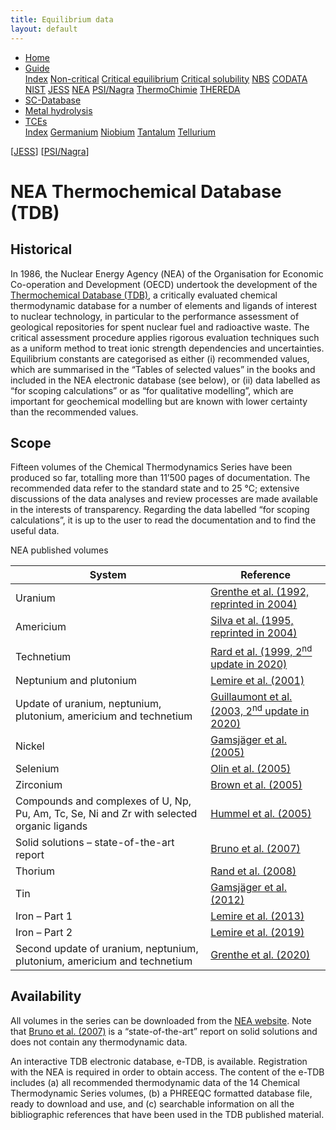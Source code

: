 ```yaml
---
title: Equilibrium data
layout: default
---
```

<ul>
  <li><a href="/">Home</a></li>
  <li class="dropdown">
    <a href="javascript:void(0)" class="dropbtn" class="active">Guide</a>
    <div class="dropdown-content">
      <a href="index.html">Index</a>
      <a href="noncritical.html">Non-critical</a>
      <a href="critical-equilibrium.html">Critical equilibrium</a>
      <a href="critical-solubility.html">Critical solubility</a>
      <a href="NBS.html">NBS</a>
      <a href="CODATA.html">CODATA</a>
      <a href="NIST.html">NIST</a>
      <a href="JESS.html">JESS</a>
      <a class="active" href="NEA.html">NEA</a>
      <a href="PSI.html">PSI/Nagra</a>
      <a href="thermochimie.html">ThermoChimie</a>
      <a href="THEREDA.html">THEREDA</a>
    </div>
  </li>
  <li><a href="/sc-database.html">SC-Database</a></li>
  <li><a href="/cost-nectar.html">Metal hydrolysis</a></li>
  <li class="dropdown">
    <a href="javascript:void(0)" class="dropbtn">TCEs</a>
    <div class="dropdown-content">
      <a href="/TCE/index.html">Index</a>
      <a href="/TCE/germanium.html">Germanium</a>
     <a href="/TCE/niobium.html">Niobium</a>
      <a href="/TCE/tantalum.html">Tantalum</a>
      <a href="/TCE/tellurium.html">Tellurium</a>
    </div>
  </li>
</ul>

[[JESS](JESS.html)] [[PSI/Nagra](PSI.html)]

# NEA Thermochemical Database (TDB)

## Historical

In 1986, the Nuclear Energy Agency (ΝΕΑ) of the Organisation for Economic Co-operation and Development (OECD) undertook the development of the <a  href="https://www.oecd-nea.org/dbtdb/" target="_blank" rel="noopener">Thermochemical Database (TDB)</a>, a critically evaluated chemical thermodynamic database for a number of elements and ligands of interest to nuclear technology, in particular to the performance assessment of geological repositories for spent nuclear fuel and radioactive waste. The critical assessment procedure applies rigorous evaluation techniques such as a uniform method to treat ionic strength dependencies and uncertainties. Equilibrium constants are categorised as either (i) recommended values, which are summarised in the “Tables of selected values” in the books and included in the NEA electronic database (see below), or (ii) data labelled as “for scoping calculations” or as “for qualitative modelling”, which are important for geochemical modelling but are known with lower certainty than the recommended values.

## Scope

Fifteen volumes of the Chemical Thermodynamics Series have been produced so far, totalling more than 11’500 pages of documentation. The recommended data refer to the standard state and to 25 °C; extensive discussions of the data analyses and review processes are made available in the interests of transparency. Regarding the data labelled “for scoping calculations”, it is up to the user to read the documentation and to find the useful data.

NEA published volumes

| System   | Reference |
| ----------------      | --------- |
| Uranium |	<a  href="https://www.oecd-nea.org/jcms/pl_13704/chemical-thermodynamics-of-uranium-reprint" target="_blank" rel="noopener">Grenthe et al. (1992, reprinted in 2004)</a> |
| Americium |	<a  href="https://www.oecd-nea.org/jcms/pl_13706/chemical-thermodynamics-of-americium-reprint" target="_blank" rel="noopener">Silva et al. (1995, reprinted in 2004)</a> |
| Technetium |	<a  href="https://www.oecd-nea.org/jcms/pl_37388/chemical-thermodynamics-of-technetium" target="_blank" rel="noopener">Rard et al. (1999, 2<sup>nd</sup> update in 2020)</a> |
| Neptunium and plutonium |	<a  href="https://www.oecd-nea.org/jcms/pl_13530/chemical-thermodynamics-of-neptunium-and-plutonium" target="_blank" rel="noopener">Lemire et al. (2001)</a> |
| Update of uranium, neptunium, plutonium, americium and technetium	| <a  href="https://www.oecd-nea.org/jcms/pl_37389/update-on-the-chemical-thermodynamics-of-uranium-neptunium-plutonium-americium-and-technetium" target="_blank" rel="noopener">Guillaumont et al. (2003, 2<sup>nd</sup> update in 2020)</a> |
| Nickel |	<a  href="https://www.oecd-nea.org/jcms/pl_37415/chemical-thermodynamics-of-nickel" target="_blank" rel="noopener">Gamsjäger et al. (2005)</a> |
| Selenium |	<a  href="https://www.oecd-nea.org/jcms/pl_37421/chemical-thermodynamics-of-selenium" target="_blank" rel="noopener">Olin et al. (2005)</a> |
| Zirconium |	<a  href="https://www.oecd-nea.org/jcms/pl_37426/chemical-thermodynamics-of-zirconium" target="_blank" rel="noopener">Brown et al. (2005)</a> |
| Compounds and complexes of U, Np, Pu, Am, Tc, Se, Ni and Zr with selected organic ligands |	<a  href="https://www.oecd-nea.org/jcms/pl_37427/chemical-thermodynamics-of-compounds-and-complexes-of-u-np-pu-am-tc-se-ni-and-zr-with-selected-organic-ligands" target="_blank" rel="noopener">Hummel et al. (2005)</a> |
| Solid solutions – state-of-the-art report |	<a  href="https://www.oecd-nea.org/jcms/pl_14272/chemical-thermodynamics-of-solid-solutions-of-interest-in-nuclear-waste-management" target="_blank" rel="noopener">Bruno et al. (2007)</a> |
| Thorium |	<a  href="https://www.oecd-nea.org/jcms/pl_14270/chemical-thermodynamics-of-thorium" target="_blank" rel="noopener">Rand et al. (2008)</a> |
| Tin |	<a  href="https://www.oecd-nea.org/jcms/pl_14372/chemical-thermodynamics-of-tin" target="_blank" rel="noopener">Gamsjäger et al. (2012)</a> |
| Iron – Part 1	| <a  href="https://www.oecd-nea.org/jcms/pl_14374/chemical-thermodynamics-of-iron-part-1" target="_blank" rel="noopener">Lemire et al. (2013)</a> |
| Iron – Part 2 | <a  href="https://www.oecd-nea.org/jcms/pl_22611/chemical-thermodynamics-of-iron-part-2" target="_blank" rel="noopener">Lemire et al. (2019)</a> |
| Second update of uranium, neptunium, plutonium, americium and technetium | <a  href="https://www.oecd-nea.org/jcms/pl_46643/second-update-on-the-chemical-thermodynamics-of-u-np-pu-am-and-tc" target="_blank" rel="noopener">Grenthe et al. (2020)</a> |


## Availability

All volumes in the series can be downloaded from the <a  href="https://www.oecd-nea.org/dbtdb/info/publications" target="_blank" rel="noopener">NEA website</a>. Note that <a  href="https://www.oecd-nea.org/jcms/pl_14272/chemical-thermodynamics-of-solid-solutions-of-interest-in-nuclear-waste-management" target="_blank" rel="noopener">Bruno et al. (2007)</a> is a “state-of-the-art” report on solid solutions and does not contain any thermodynamic data.

An interactive TDB electronic database, e-TDB, is available. Registration with the NEA is required in order to obtain access. The content of the e-TDB includes (a) all recommended thermodynamic data of the 14 Chemical Thermodynamic Series volumes, (b) a PHREEQC formatted database file, ready to download and use, and (c) searchable information on all the bibliographic references that have been used in the TDB published material. 

